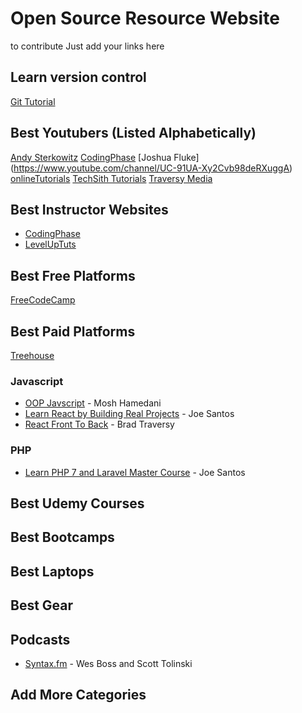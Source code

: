 # Open Source Resource Website
to contribute Just add your links here

## Learn version control
[Git Tutorial](https://codeburst.io/a-step-by-step-guide-to-making-your-first-github-contribution-5302260a2940)

## Best Youtubers (Listed Alphabetically)
[Andy Sterkowitz](https://www.youtube.com/channel/UCZ9qFEC82qM6Pk-54Q4TVWA)
[CodingPhase](https://www.youtube.com/channel/UC46wWUso9H5KPQcoL9iE3Ug)
[Joshua Fluke] (https://www.youtube.com/channel/UC-91UA-Xy2Cvb98deRXuggA)
[onlineTutorials](https://www.youtube.com/channel/UCbwXnUipZsLfUckBPsC7Jog)
[TechSith Tutorials](https://www.youtube.com/channel/UCbGZKLIHpox2l0whz6_RYyg "TechSith Tutorials")
[Traversy Media](https://www.youtube.com/user/TechGuyWeb)

## Best Instructor Websites
- [CodingPhase](http://codingphase.com/)
- [LevelUpTuts](https://www.leveluptutorials.com/)

## Best Free Platforms
[FreeCodeCamp](https://freecodecamp.org)

## Best Paid Platforms
[Treehouse](https://teamtreehouse.com/home)

### Javascript
 - [OOP Javscript](https://www.udemy.com/javascript-object-oriented-programming/) - Mosh Hamedani
 - [Learn React by Building Real Projects](https://www.udemy.com/learn-react-by-building-a-real-projects/) - Joe Santos
 - [React Front To Back](https://www.udemy.com/react-front-to-back/) - Brad Traversy

### PHP
 - [Learn PHP 7 and Laravel Master Course](https://www.udemy.com/learn-php-7-and-laravel-master-course/) - Joe Santos

## Best Udemy Courses

## Best Bootcamps

## Best Laptops

## Best Gear

## Podcasts
 - [Syntax.fm](https://syntax.fm/) - Wes Boss and Scott Tolinski

## Add More Categories
